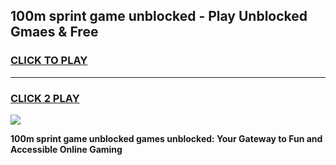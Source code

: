 
## 100m sprint game unblocked - Play Unblocked Gmaes & Free
<h3>
<a href="https://premium.freeplayer.one?title=100m_sprint_game_unblocked&ref=20F">CLICK TO PLAY</a></h3>
<hr>

<h3>
<a href="https://premium.freeplayer.one?title=100m_sprint_game_unblocked&ref=20F">CLICK 2 PLAY</a>
  
</h3>

<a href="https://premium.freeplayer.one?title=100m_sprint_game_unblocked&ref=20F/"><img src="https://clearcache.store/games.png"></a>


**100m sprint game unblocked games unblocked: Your Gateway to Fun and Accessible Online Gaming**
